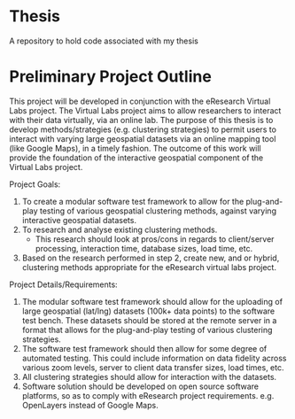 Thesis
======

A repository to hold code associated with my thesis

Preliminary Project Outline
===========================

This project will be developed in conjunction with the eResearch Virtual Labs project. The Virtual Labs project aims to allow researchers to interact with their data virtually, via an online lab.
The purpose of this thesis is to develop methods/strategies (e.g. clustering strategies) to permit users to interact with varying large geospatial datasets via an online mapping tool (like Google Maps), in a timely fashion. The outcome of this work will provide the foundation of the interactive geospatial component of the Virtual Labs project.

Project Goals:

1. To create a modular software test framework to allow for the plug-and-play testing of various geospatial clustering methods, against varying interactive geospatial datasets.
2. To research and analyse existing clustering methods.
    - This research should look at pros/cons in regards to client/server processing, interaction time, database sizes, load time, etc.
3. Based on the research performed in step 2, create new, and or hybrid, clustering methods appropriate for the eResearch virtual labs project.

Project Details/Requirements:

1. The modular software test framework should allow for the uploading of large geospatial (lat/lng) datasets (100k+ data points) to the software test bench. These datasets should be stored at the remote server in a format that allows for the plug-and-play testing of various clustering strategies.
2. The software test framework should then allow for some degree of automated testing. This could include information on data fidelity across various zoom levels, server to client data transfer sizes, load times, etc.
3. All clustering strategies should allow for interaction with the datasets.
4. Software solution should be developed on open source software platforms, so as to comply with eResearch project requirements. e.g. OpenLayers instead of Google Maps.